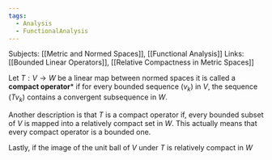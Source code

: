 ```yaml
---
tags:
  - Analysis
  - FunctionalAnalysis
---
```

Subjects: [[Metric and Normed Spaces]], [[Functional Analysis]]
Links: [[Bounded Linear Operators]], [[Relative Compactness in Metric Spaces]]

Let $T: V\to W$ be a linear map between normed spaces it is called a **************compact operator*************** if for every bounded sequence $(v_k)$ in $V$, the sequence $(Tv_k)$ contains a convergent subsequence in $W$.

Another description is that $T$ is a compact operator if, every bounded subset of $V$ is mapped into a relatively compact set in $W$. This actually means that every compact operator is a bounded one. 

Lastly, if the image of the unit ball of $V$ under $T$ is relatively compact in $W$
